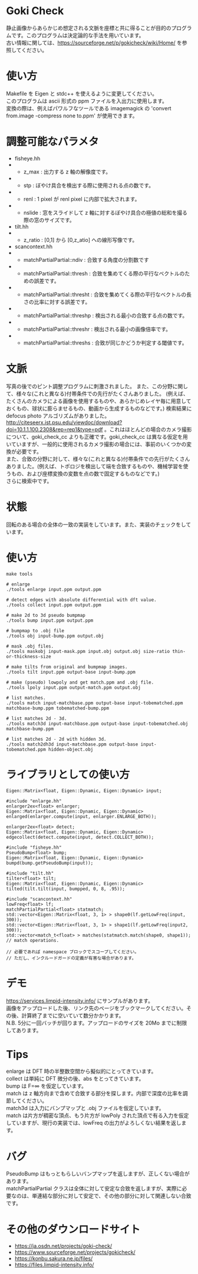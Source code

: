 # Goki Check
静止画像からあらかじめ想定される文脈を座標と共に得ることが目的のプログラムです。このプログラムは決定論的な手法を用いています。  
古い情報に関しては、https://sourceforge.net/p/gokicheck/wiki/Home/ を参照してください。

# 使い方
Makefile を Eigen と stdc++ を使えるように変更してください。  
このプログラムは ascii 形式の ppm ファイルを入出力に使用します。  
変換の際は、例えばパワルフなツールである imagemagick の 'convert from.image -compress none to.ppm' が使用できます。

# 調整可能なパラメタ
* fisheye.hh
* * z_max  : 出力する z 軸の解像度です。
* * stp    : ぼやけ具合を検出する際に使用される点の数です。
* * renl   : 1 pixel が renl pixel に内部で拡大されます。
* * nslide : 窓をスライドして z 軸に対するぼやけ具合の極値の総和を撮る際の窓のサイズです。
* tilt.hh
* * z_ratio : [0,1] から [0,z_atio] への線形写像です。
* scancontext.hh
* * matchPartialPartial::ndiv    : 合致する角度の分割数です
* * matchPartialPartial::thresh  : 合致を集めてくる際の平行なベクトルのための誤差です。
* * matchPartialPartial::thresht : 合致を集めてくる際の平行なベクトルの長さの比率に対する誤差です。
* * matchPartialPartial::threshp : 検出される最小の合致する点の数です。
* * matchPartialPartial::threshr : 検出される最小の画像倍率です。
* * matchPartialPartial::threshs : 合致が同じかどうか判定する閾値です。

# 文脈
写真の後でのピント調整プログラムに刺激されました。
また、この分野に関して、様々な(これと異なる)付帯条件での先行がたくさんありました。
(例えば、たくさんのカメラによる画像を使用するものや、あらかじめレイヤ毎に用意しておくもの、球状に膨らませるもの、動画から生成するものなどです。)
検索結果に defocus photo アルゴリズムがありました。 http://citeseerx.ist.psu.edu/viewdoc/download?doi=10.1.1.100.2308&rep=rep1&type=pdf 。これはほとんどの場合のカメラ撮影について、goki_check_cc よりも正確です。goki_check_cc は異なる仮定を用いていますが、一般的に使用されるカメラ撮影の場合には、事前のいくつかの変換が必要です。  
また、合致の分野に対して、様々な(これと異なる)付帯条件での先行がたくさんありました。(例えば、トポロジを検出して端を合致するものや、機械学習を使うもの、および座標変換の変数を点の数で固定するものなどです。)  
さらに検索中です。

# 状態
回転のある場合の全体の一致の実装をしています。また、実装のチェックをしています。

# 使い方
    make tools
    
    # enlarge
    ./tools enlarge input.ppm output.ppm
    
    # detect edges with absolute differential with dft value.
    ./tools collect input.ppm output.ppm
    
    # make 2d to 3d pseudo bumpmap
    ./tools bump input.ppm output.ppm
    
    # bumpmap to .obj file
    ./tools obj input-bump.ppm output.obj
    
    # mask .obj files.
    ./tools maskobj input-mask.ppm input.obj output.obj size-ratio thin-or-thickness-size
    
    # make tilts from original and bumpmap images.
    ./tools tilt input.ppm output-base input-bump.ppm
    
    # make (pseudo) lowpoly and get match.ppm and .obj file.
    ./tools lpoly input.ppm output-match.ppm output.obj
    
    # list matches.
    ./tools match input-matchbase.ppm output-base input-tobematched.ppm matchbase-bump.ppm tobematched-bump.ppm
    
    # list matches 2d - 3d.
    ./tools match3d input-matchbase.ppm output-base input-tobematched.obj matchbase-bump.ppm
    
    # list matches 2d - 2d with hidden 3d.
    ./tools match2dh3d input-matchbase.ppm output-base input-tobematched.ppm hidden-object.obj
    
# ライブラリとしての使い方
    Eigen::Matrix<float, Eigen::Dynamic, Eigen::Dynamic> input;
    
    #include "enlarge.hh"
    enlarger2ex<float> enlarger;
    Eigen::Matrix<float, Eigen::Dynamic, Eigen::Dynamic> enlarged(enlarger.compute(input, enlarger.ENLARGE_BOTH));
    
    enlarger2ex<float> detect;
    Eigen::Matrix<float, Eigen::Dynamic, Eigen::Dynamic> edgecollect(detect.compute(input, detect.COLLECT_BOTH));
    
    #include "fisheye.hh"
    PseudoBump<float> bump;
    Eigen::Matrix<float, Eigen::Dynamic, Eigen::Dynamic> bumpd(bump.getPseudoBump(input));
    
    #include "tilt.hh"
    tilter<float> tilt;
    Eigen::Matrix<float, Eigen::Dynamic, Eigen::Dynamic> tilted(tilt.tilt(input, bumpped, 0, 8, .95));
    
    #include "scancontext.hh"
    lowFreq<float> lf;
    matchPartialPartial<float> statmatch;
    std::vector<Eigen::Matrix<float, 3, 1> > shape0(lf.getLowFreq(input, 300));
    std::vector<Eigen::Matrix<float, 3, 1> > shape1(lf.getLowFreq(input2, 300));
    std::vector<match_t<float> > matches(statmatch.match(shape0, shape1));
    // match operations.
    
    // 必要であれば namespace ブロックでスコープしてください。
    // ただし、インクルードガードの定義が有害な場合があります。

# デモ
https://services.limpid-intensity.info/ にサンプルがあります。  
画像をアップロードした後、リンク先のページをブックマークしてください。その後、計算終了までに空いていて数分かかります。  
N.B. 5分に一回バッチが回ります。アップロードのサイズを 20Mo までに制限してあります。

# Tips
enlarge は DFT 時の半整数空間から擬似的にとってきています。  
collect は単純に DFT 微分の後、abs をとってきています。  
bump は F=&infin; を仮定しています。  
match は z 軸方向まで含めて合致する部分を探します。内部で深度の比率を調節してください。  
match3d は入力にバンプマップと .obj ファイルを仮定しています。  
match は片方が稠密な頂点、もう片方が lowPoly された頂点で有る入力を仮定していますが、現行の実装では、lowFreq の出力がよろしくない結果を返します。

# バグ
PseudoBump はもっともらしいバンプマップを返しますが、正しくない場合があります。  
matchPartialPartial クラスは全体に対して安定な合致を返しますが、実際に必要なのは、単連結な部分に対して安定で、その他の部分に対して関連しない合致です。

# その他のダウンロードサイト
* https://ja.osdn.net/projects/goki-check/
* https://www.sourceforge.net/projects/gokicheck/
* https://konbu.sakura.ne.jp/files/
* https://files.limpid-intensity.info/
